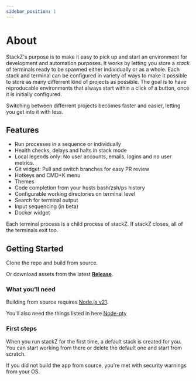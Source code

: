 ```yaml
---
sidebar_position: 1
---
```


# About

StackZ's purpose is to make it easy to pick up and start an environment for development and automation purposes.
It works by letting you store a *stack* of terminals ready to be spawned either individually or as a whole.
Each stack and terminal can be configured in variety of ways to make it possible to store as many differrent kind of projects as possible. 
The goal is to have reproducable environments that always start within a click of a button, once it is initially configured. 

Switching between differrent projects becomes faster and easier, letting you get into it with less.

## Features

- Run processes in a sequence or individually
- Health checks, delays and halts in stack mode
- Local legends only: No user accounts, emails, logins and no user metrics.
- Git widget: Pull and switch branches for easy PR review
- Hotkeys and CMD+K menu
- Themes
- Code completion from your hosts bash/zsh/ps history
- Configurable working directories on terminal level
- Search for terminal output
- Input sequencing (in beta)
- Docker widget

Each terminal process is a child process of stackZ. If stackZ closes, all of the terminals exit too.

## Getting Started

Clone the repo and build from source.

Or download assets from the latest **[Release](https://github.com/purgatoryforcookies/stackZ/releases)**.


### What you'll need

Building from source requires [Node.js v21](https://nodejs.org/en/download/).

You'll also need the things listed in here [Node-pty](https://www.npmjs.com/package/node-pty#dependencies)


### First steps

When you run stackZ for the first time, a default stack is created for you. 
You can start working from there or delete the default one and start from scratch.

If you did not build the app from source, you're met with security warnings from your OS. 





